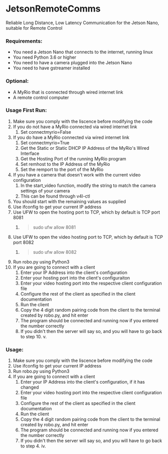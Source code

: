 # JetsonRemoteComms
Reliable Long Distance, Low Latency Communication for the Jetson Nano, suitable for Remote Control

### Requirements:
- You need a Jetson Nano that connects to the internet, running linux
- You need Python 3.6 or higher
- You need to have a camera plugged into the Jetson Nano
- You need to have gstreamer installed

### Optional:
- A MyRio that is connected through wired internet link
- A remote control computer

### Usage First Run:
1. Make sure you comply with the liscence before modifying the code
2. If you do not have a MyRio connected via wired internet link
    1. Set connectmyrio=False
3. If you do have a MyRio connected via wired internet link
    1. Set connectmyrio=True
    2. Get the Static or Static DHCP IP Address of the MyRio's Wired Interface
    3. Get the Hosting Port of the running MyRio program
    4. Set remhost to the IP Address of the MyRio
    5. Set the remport to the port of the MyRio
4. If you have a camera that doesn't work with the current video configuration
    1. In the start_video function, modify the string to match the camera settings of your camera
    2. This can be found through v4l-ctl
5. You should start with the remaining values as supplied
6. Use ifconfig to get your current IP address
7. Use UFW to open the hosting port to TCP, which by default is TCP port 8081
    1. > sudo ufw allow 8081
8. Use UFW to open the video hosting port to TCP, which by default is TCP port 8082
    1. > sudo ufw allow 8082
9. Run robo.py using Python3
10. If you are going to connect with a client
    1. Enter your IP Address into the client's configuration
    2. Enter your hosting port into the client's configuraiton
    3. Enter your video hosting port into the respective client configuration file
    4. Configure the rest of the client as specified in the client documentation
    5. Run the client
    6. Copy the 4 digit random pairing code from the client to the terminal created by robo.py, and hit enter
    7. The program should be connected and running now if you entered the number correctly
    8. If you didn't then the server will say so, and you will have to go back to step 10. v.
    
### Usage:
1. Make sure you comply with the liscence before modifying the code
2. Use ifconfig to get your current IP address
3. Run robo.py using Python3
4. If you are going to connect with a client
    1. Enter your IP Address into the client's configuration, if it has changed
    2. Enter your video hosting port into the respective client configuration file
    3. Configure the rest of the client as specified in the client documentation
    4. Run the client
    5. Copy the 4 digit random pairing code from the client to the terminal created by robo.py, and hit enter
    6. The program should be connected and running now if you entered the number correctly
    7. If you didn't then the server will say so, and you will have to go back to step 4. iv.
